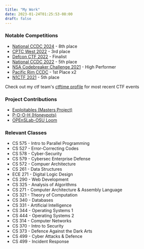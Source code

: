 ```yaml
---
title: "My Work"
date: 2023-01-24T01:25:53-08:00
draft: false
---
```


### Notable Competitions

- [National CCDC 2024](https://www.nationalccdc.org/) - 8th place
- [CPTC West 2022](https://cp.tc/) - 3rd place
- [Defcon CTF 2022](https://defcon.org/html/links/dc-ctf.html) - Finalist
- [National CCDC 2022](https://www.nationalccdc.org/) - 5th place
- [NSA Codebreaker Challenge 2021](https://nsa-codebreaker.org/home) - High Performer
- [Pacific Rim CCDC](https://www.nationalccdc.org/index.php/competition/competitors/ccdc-regionals) - 1st Place x2
- [N1CTF 2021](https://ctftime.org/event/1367) - 5th place

Check out my ctf team's [ctftime profile](https://ctftime.org/team/12858) for most recent CTF events

### Project Contributions

- [Exploitables (Masters Project)](https://github.com/lucasballr/exploitables)
- [P-O-O-H (Honeypots)](https://github.com/P-O-O-H)
- [OPEnSLab-OSU Loom](https://github.com/OPEnSLab-OSU/Loom)

### Relevant Classes

- CS 575 - Intro to Parallel Programming
- CS 527 - Error-Correcting Codes
- CS 578 - Cyber-Security
- CS 579 - Cybersec Enterprise Defense
- CS 572 - Compuer Architecture
- CS 261 - Data Structures
- ECE 271 - Digital Logic Design
- CS 290 - Web Development
- CS 325 - Analysis of Algorithms
- CS 271 - Computer Architecture & Assembly Language
- CS 321 - Theory of Computation
- CS 340 - Databases
- CS 331 - Artificial Intelligence
- CS 344 - Operating Systems 1
- CS 444 - Operating Systems 2
- CS 314 - Computer Networks
- CS 370 - Intro to Security
- CS 373 - Defence Against the Dark Arts
- CS 499 - Cyber Attacks & Defence
- CS 499 - Incident Response
